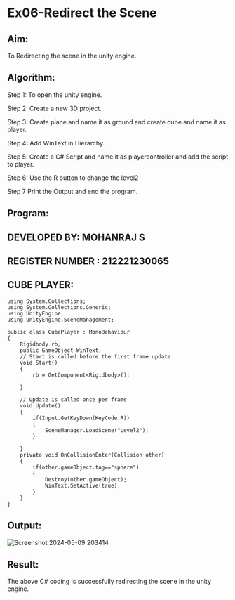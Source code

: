# Ex06-Redirect the Scene

## Aim:
To Redirecting the scene in the unity engine.

## Algorithm:
Step 1:
To open the unity engine.

Step 2:
Create a new 3D project.

Step 3:
Create plane and name it as ground and create cube and name it as player.

Step 4:
Add WinText in Hierarchy.

Step 5:
Create a C# Script and name it as playercontroller and add the script to player.

Step 6:
Use the R button to change the level2

Step 7
Print the Output and end the program.

## Program:
## DEVELOPED BY: MOHANRAJ S
## REGISTER NUMBER : 212221230065

## CUBE PLAYER:

```
using System.Collections;
using System.Collections.Generic;
using UnityEngine;
using UnityEngine.SceneManagement;

public class CubePlayer : MonoBehaviour
{
    Rigidbody rb;
    public GameObject WinText;
    // Start is called before the first frame update
    void Start()
    {
        rb = GetComponent<Rigidbody>();
        
    }

    // Update is called once per frame
    void Update()
    {
        if(Input.GetKeyDown(KeyCode.R))
        {
            SceneManager.LoadScene("Level2");
        }
        
    }
    private void OnCollisionEnter(Collision other)
    {
        if(other.gameObject.tag=="sphere")
        {
            Destroy(other.gameObject);
            WinText.SetActive(true);
        }
    }
}
```
## Output:

![Screenshot 2024-05-09 203414](https://github.com/22008686/Ex06-Redirecting-the-Scene/assets/118916413/6b2052e9-e3c0-4726-b179-1de163ce7f6a)

## Result:

The above C# coding is successfully redirecting the scene in the unity engine.
